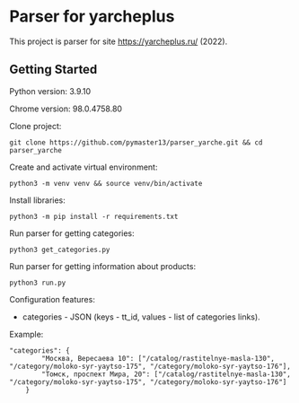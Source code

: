 # Parser for yarcheplus

This project is parser for site https://yarcheplus.ru/ (2022). 

## Getting Started
Python version: 3.9.10

Chrome version: 98.0.4758.80

Clone project:
```
git clone https://github.com/pymaster13/parser_yarche.git && cd parser_yarche
```

Create and activate virtual environment:
```
python3 -m venv venv && source venv/bin/activate
```

Install libraries:
```
python3 -m pip install -r requirements.txt
```

Run parser for getting categories:
```
python3 get_categories.py
```

Run parser for getting information about products:
```
python3 run.py
```


Configuration features: 
- categories - JSON (keys - tt_id, values - list of categories links).

Example:
```
"categories": {
        "Москва, Вересаева 10": ["/catalog/rastitelnye-masla-130", "/category/moloko-syr-yaytso-175", "/category/moloko-syr-yaytso-176"],
        "Томск, проспект Мира, 20": ["/catalog/rastitelnye-masla-130", "/category/moloko-syr-yaytso-175", "/category/moloko-syr-yaytso-176"]
    }
```

